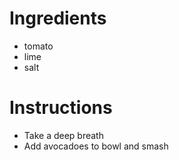 # Ingredients
- tomato
- lime
- salt
# Instructions
- Take a deep breath
- Add avocadoes to bowl and smash
